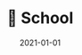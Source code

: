 ---
title: 📖 School
description: Brief description of this section
cover: school.jpg
date: 2021-01-01
---